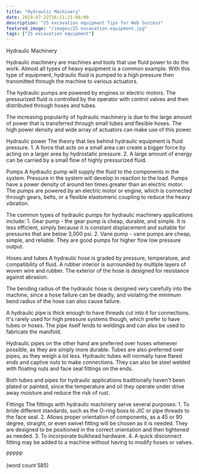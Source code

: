 ```yaml
---
title: "Hydraulic Machinery"
date: 2024-07-22T16:11:21-08:00
description: "25 excavation equipment Tips for Web Success"
featured_image: "/images/25 excavation equipment.jpg"
tags: ["25 excavation equipment"]
---
```


Hydraulic Machinery

Hydraulic machinery are machines and tools that use
fluid power to do the work.  Almost all types of
heavy equipment is a common example.  With this type
of equipment, hydraulic fluid is pumped to a high
pressure then transmitted through the machine to
various actuators.  

The hydraulic pumps are powered by engines or electric
motors.  The pressurized fluid is controlled by the
operator with control valves and then distributed
through hoses and tubes.  

The increasing popularity of hydraulic machinery is
due to the large amount of power that is transferred
through small tubes and flexible hoses.  The high 
power density and wide array of actuators can make 
use of this power.

Hydraulic power
The theory that lies behind hydraulic equipment is
fluid pressure.
	1.  A force that acts on a small area can 
create a bigger force by acting on a larger area
by hydrostatic pressure.
	2.  A large amount of energy can be carried
by a small flow of highly pressurized fluid.

Pumps
A hydraulic pump will supply the fluid to the
components in the system. Pressure in the system
will develop in reaction to the load.  Pumps have
a power density of around ten times greater than
an electric motor.  The pumps are powered by an
electric motor or engine, which is connected through
gears, belts, or a flexible elastomeric coupling
to reduce the heavy vibration.

The common types of hydraulic pumps for hydraulic
machinery applications include:
	1.  Gear pump - the gear pump is cheap, 
durable, and simple.  It is less efficient, simply
because it is constant displacement and suitable
for pressures that are below 3,000 psi.
	2.  Vane pump - vane pumps are cheap, simple,
and reliable.  They are good pumps for higher flow
low pressure output.

Hoses and tubes
A hydraulic hose is graded by pressure, temperature,
and compatibility of fluid.  A rubber interior is
surrounded by multiple layers of woven wire and
rubber.  The exterior of the hose is designed for
resistance against abrasion.  

The bending radius of the hydraulic hose is 
designed very carefully into the machine, since
a hose failure can be deadly, and violating the
minimum bend radius of the hose can also cause
failure.

A hydraulic pipe is thick enough to have threads
cut into it for connections.  It's rarely used
for high pressure systems though, which prefer to
have tubes or hoses.  The pipe itself lends to
weldings and can also be used to fabricate the
manifold.  

Hydraulic pipes on the other hand are preferred
over hoses whenever possible, as they are simply
more durable.  Tubes are also preferred over pipes,
as they weigh a lot less.  Hydraulic tubes will
normally have flared ends and captive nuts to
make connections.  They can also be steel welded
with floating nuts and face seal fittings on the
ends.  

Both tubes and pipes for hydraulic applications
traditionally haven't been plated or painted,
since the temperature and oil they operate under
drive away moisture and reduce the risk of rust.

Fittings
The fittings with hydraulic machinery serve
several purposes:
	1.  To bride different standards, such
as the O-ring boss to JIC or pipe threads to the
face seal.
	2.  Allows proper orientation of 
components, as a 45 or 90 degree, straight, or
even swivel fitting will be chosen as it is 
needed.  They are designed to be positioned in
the correct orientation and then tightened as
needed.
	3.  To incorporate bulkhead hardware.
	4.  A quick disconnect fitting may be 
added to a machine without having to modify hoses
or valves.

PPPPP

(word count 585)
